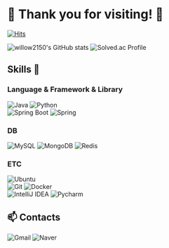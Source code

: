 # 👋 Thank you for visiting! 👋

[![Hits](https://hits.seeyoufarm.com/api/count/incr/badge.svg?url=https%3A%2F%2Fgithub.com%2Fwillow2150&count_bg=%2333CF52&title_bg=%2315C8C8&icon=&icon_color=%23E7E7E7&title=hits&edge_flat=false)](https://hits.seeyoufarm.com)

![willow2150's GitHub stats](https://github-readme-stats.vercel.app/api?username=willow2150&show_icons=true&bg_color=00000000)
![Solved.ac Profile](http://mazassumnida.wtf/api/v2/generate_badge?boj=awm7)



## Skills 💬

### Language & Framework & Library
![Java](https://img.shields.io/badge/Java-FC4C01.svg?&style=flat&logo=Java&logoColor=white)
![Python](https://img.shields.io/badge/Python-3776AB.svg?&style=flat&logo=Python&logoColor=white)
</br>
![Spring Boot](https://img.shields.io/badge/Spring%20Boot-6DB33F.svg?&style=flat&logo=springboot&logoColor=white)
![Spring](https://img.shields.io/badge/Spring-6DB33F.svg?&style=flat&logo=spring&logoColor=white)

### DB
![MySQL](https://img.shields.io/badge/MySQL-4479A1.svg?&style=flat&logo=mysql&logoColor=white)
![MongoDB](https://img.shields.io/badge/MongoDB-47A248.svg?&style=flat&logo=mongodb&logoColor=white)
![Redis](https://img.shields.io/badge/Redis-DC382D.svg?&style=flat&logo=redis&logoColor=white)

### ETC
![Ubuntu](https://img.shields.io/badge/Ubuntu-E95420.svg?&style=flat&logo=ubuntu&logoColor=white)
</br>
![Git](https://img.shields.io/badge/Git-F05032.svg?&style=flat&logo=git&logoColor=white)
![Docker](https://img.shields.io/badge/Docker-2496ED.svg?&style=flat&logo=docker&logoColor=white)
</br>
![IntelliJ IDEA](https://img.shields.io/badge/IntelliJ%20IDEA-FF6600.svg?&style=flat&logo=intellijidea&logoColor=white)
![Pycharm](https://img.shields.io/badge/PyCharm-339900.svg?&style=flat&logo=pycharm&logoColor=white)




## 📫 Contacts
![Gmail](https://img.shields.io/badge/Gmail-EA4335.svg?&style=flat&logo=gmail&logoColor=white)
![Naver](https://img.shields.io/badge/Naver-03C75A.svg?&style=flat&logo=naver&logoColor=white)
